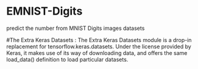 # EMNIST-Digits
predict the number from MNIST Digits images datasets 

#The Extra Keras Datasets :
The Extra Keras Datasets module is a drop-in replacement for tensorflow.keras.datasets. Under the license provided by Keras, it makes use of its way of downloading data, and offers the same load_data() definition to load particular datasets.
